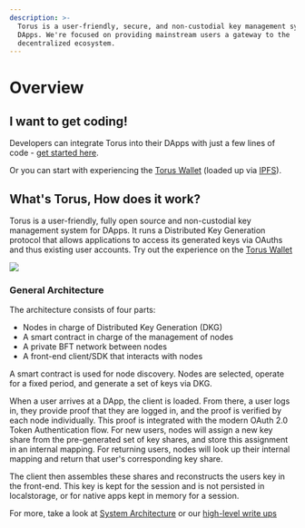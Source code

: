 ```yaml
---
description: >-
  Torus is a user-friendly, secure, and non-custodial key management system for
  DApps. We're focused on providing mainstream users a gateway to the
  decentralized ecosystem.
---
```


# Overview

## I want to get coding!

Developers can integrate Torus into their DApps with just a few lines of code - [get started here](getting-started.md).

Or you can start with experiencing the [Torus Wallet](https://app.tor.us) \(loaded up via [IPFS](https://ipfs.io/ipfs/QmVrWpAivFzEN6GGerdURNXfssr5YpHjTtZopHHGQ6AHmU)\).

## What's Torus, How does it work?

Torus is a user-friendly, fully open source and non-custodial key management system for DApps. It runs a Distributed Key Generation protocol that allows applications to access its generated keys via OAuths and thus existing user accounts. Try out the experience on the [Torus Wallet](https://app.tor.us)

![](.gitbook/assets/graph-6-final.png)

### General Architecture <a id="general-overview"></a>

The architecture consists of four parts:‌

* Nodes in charge of Distributed Key Generation \(DKG\)
* A smart contract in charge of the management of nodes
* A private BFT network between nodes
* A front-end client/SDK that interacts with nodes

A smart contract is used for node discovery. Nodes are selected, operate for a fixed period, and generate a set of keys via DKG.‌

When a user arrives at a DApp, the client is loaded. From there, a user logs in, they provide proof that they are logged in, and the proof is verified by each node individually. This proof is integrated with the modern OAuth 2.0 Token Authentication flow. For new users, nodes will assign a new key share from the pre-generated set of key shares, and store this assignment in an internal mapping. For returning users, nodes will look up their internal mapping and return that user's corresponding key share.‌

The client then assembles these shares and reconstructs the users key in the front-end. This key is kept for the session and is not persisted in localstorage, or for native apps kept in memory for a session.

For more,  take a look at [System Architecture](how-torus-works/system-architecture.md) or our [high-level write ups](https://medium.com/toruslabs/what-distributed-key-generation-is-866adc79620)

